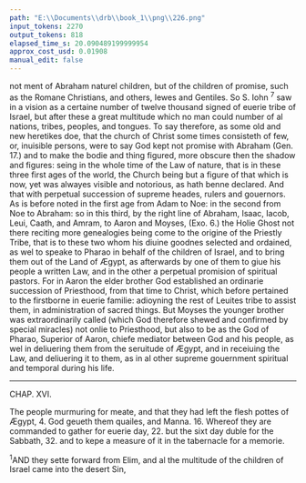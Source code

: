 ```yaml
---
path: "E:\\Documents\\drb\\book_1\\png\\226.png"
input_tokens: 2270
output_tokens: 818
elapsed_time_s: 20.090489199999954
approx_cost_usd: 0.01908
manual_edit: false
---
```

not ment of Abraham naturel children, but of the children of promise, such as the Romane Christians, and others, Iewes and Gentiles. So S. Iohn <sup>7</sup> saw in a vision as a certaine number of twelve thousand signed of euerie tribe of Israel, but after these a great multitude which no man could number of al nations, tribes, peoples, and tongues. To say therefore, as some old and new heretikes doe, that the church of Christ some times consisteth of few, or, inuisible persons, were to say God kept not promise with Abraham (Gen. 17.) and to make the bodie and thing figured, more obscure then the shadow and figures: seing in the whole time of the Law of nature, that is in these three first ages of the world, the Church being but a figure of that which is now, yet was alwayes visible and notorious, as hath benne declared. And that with perpetual succession of supreme heades, rulers and gouernors. As is before noted in the first age from Adam to Noe: in the second from Noe to Abraham: so in this third, by the right line of Abraham, Isaac, Iacob, Leui, Caath, and Amram, to Aaron and Moyses, (Exo. 6.) the Holie Ghost not there reciting more genealogies being come to the origine of the Priestly Tribe, that is to these two whom his diuine goodnes selected and ordained, as wel to speake to Pharao in behalf of the children of Israel, and to bring them out of the Land of Ægypt, as afterwards by one of them to giue his people a written Law, and in the other a perpetual promision of spiritual pastors. For in Aaron the elder brother God established an ordinarie succession of Priesthood, from that time to Christ, which before pertained to the firstborne in euerie familie: adioyning the rest of Leuites tribe to assist them, in administration of sacred things. But Moyses the younger brother was extraordinarily called (which God therefore shewed and confirmed by special miracles) not onlie to Priesthood, but also to be as the God of Pharao, Superior of Aaron, chiefe mediator between God and his people, as wel in deliuering them from the seruitude of Ægypt, and in receiuing the Law, and deliuering it to them, as in al other supreme gouernment spiritual and temporal during his life.

<hr>

CHAP. XVI.

The people murmuring for meate, and that they had left the flesh pottes of Ægypt, 4. God geueth them quailes, and Manna. 16. Whereof they are commanded to gather for euerie day, 22. but the sixt day duble for the Sabbath, 32. and to kepe a measure of it in the tabernacle for a memorie.

<sup>1</sup>AND they sette forward from Elim, and al the multitude of the children of Israel came into the desert Sin,

[^1]: Very absurde to say, the Church of Christ was at anie time obscure.

[^2]: Succession of spiritual gouernors during the law of nature.

[^3]: Priesthood of Moyses law established in Aarons seede.

[^4]: Moyses chiefe in spiritual and temporal gouernment.

[^5]: The beginning of the fourth age.

[^6]: The second parte of this booke How the Israelites were sustained